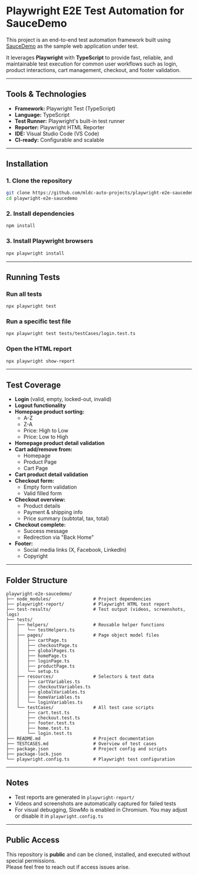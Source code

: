 # Playwright E2E Test Automation for SauceDemo

This project is an end-to-end test automation framework built using [SauceDemo](https://www.saucedemo.com/) as the sample web application under test.

It leverages **Playwright** with **TypeScript** to provide fast, reliable, and maintainable test execution for common user workflows such as login, product interactions, cart management, checkout, and footer validation.

---

## Tools & Technologies

- **Framework:** Playwright Test (TypeScript)
- **Language:** TypeScript
- **Test Runner:** Playwright's built-in test runner
- **Reporter:** Playwright HTML Reporter
- **IDE:** Visual Studio Code (VS Code)
- **CI-ready:** Configurable and scalable

---

## Installation

### 1. Clone the repository

```bash
git clone https://github.com/mldc-auto-projects/playwright-e2e-saucedemo.git
cd playwright-e2e-saucedemo
```

### 2. Install dependencies

```bash
npm install
```

### 3. Install Playwright browsers

```bash
npx playwright install
```

---

## Running Tests

### Run all tests

```bash
npx playwright test
```

### Run a specific test file

```bash
npx playwright test tests/testCases/login.test.ts
```

### Open the HTML report

```bash
npx playwright show-report
```

---

## Test Coverage

- **Login** (valid, empty, locked-out, invalid)
- **Logout functionality**
- **Homepage product sorting:**
  - A-Z
  - Z-A
  - Price: High to Low
  - Price: Low to High
- **Homepage product detail validation**
- **Cart add/remove from:**
  - Homepage
  - Product Page
  - Cart Page
- **Cart product detail validation**
- **Checkout form:**
  - Empty form validation
  - Valid filled form
- **Checkout overview:**
  - Product details
  - Payment & shipping info
  - Price summary (subtotal, tax, total)
- **Checkout complete:**
  - Success message
  - Redirection via "Back Home"
- **Footer:**
  - Social media links (X, Facebook, LinkedIn)
  - Copyright

---

## Folder Structure

```
playwright-e2e-saucedemo/
├── node_modules/                # Project dependencies
├── playwright-report/           # Playwright HTML test report
├── test-results/                # Test output (videos, screenshots, logs)
├── tests/
│   ├── helpers/                 # Reusable helper functions
│   │   └── testHelpers.ts
│   ├── pages/                   # Page object model files
│   │   ├── cartPage.ts
│   │   ├── checkoutPage.ts
│   │   ├── globalPages.ts
│   │   ├── homePage.ts
│   │   ├── loginPage.ts
│   │   ├── productPage.ts
│   │   └── setup.ts
│   ├── resources/               # Selectors & test data
│   │   ├── cartVariables.ts
│   │   ├── checkoutVariables.ts
│   │   ├── globalVariables.ts
│   │   ├── homeVariables.ts
│   │   └── loginVariables.ts
│   └── testCases/               # All test case scripts
│       ├── cart.test.ts
│       ├── checkout.test.ts
│       ├── footer.test.ts
│       ├── home.test.ts
│       └── login.test.ts
├── README.md                    # Project documentation
├── TESTCASES.md                 # Overview of test cases
├── package.json                 # Project config and scripts
├── package-lock.json
└── playwright.config.ts         # Playwright test configuration
```

---

## Notes

- Test reports are generated in `playwright-report/`
- Videos and screenshots are automatically captured for failed tests
- For visual debugging, SlowMo is enabled in Chromium. You may adjust or disable it in `playwright.config.ts`

---

## Public Access

This repository is **public** and can be cloned, installed, and executed without special permissions.  
Please feel free to reach out if access issues arise.